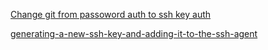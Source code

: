 [Change git from passoword auth to ssh key auth](https://gist.github.com/xirixiz/b6b0c6f4917ce17a90e00f9b60566278)

[generating-a-new-ssh-key-and-adding-it-to-the-ssh-agent](https://docs.github.com/en/authentication/connecting-to-github-with-ssh/generating-a-new-ssh-key-and-adding-it-to-the-ssh-agent)
